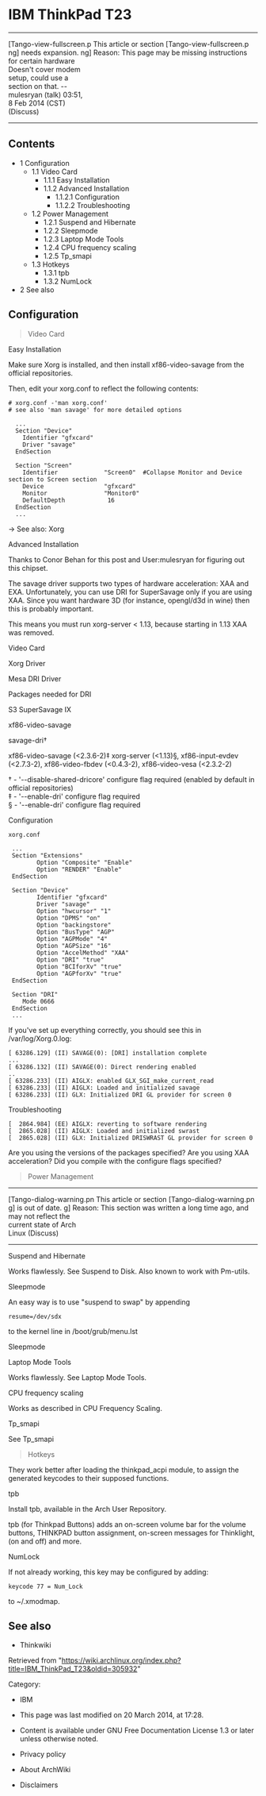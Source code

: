 IBM ThinkPad T23
================

  

  ------------------------ ------------------------ ------------------------
  [Tango-view-fullscreen.p This article or section  [Tango-view-fullscreen.p
  ng]                      needs expansion.         ng]
                           Reason: This page may be 
                           missing instructions for 
                           certain hardware         
                           Doesn't cover modem      
                           setup, could use a       
                           section on that. --      
                           mulesryan (talk) 03:51,  
                           8 Feb 2014 (CST)         
                           (Discuss)                
  ------------------------ ------------------------ ------------------------

Contents
--------

-   1 Configuration
    -   1.1 Video Card
        -   1.1.1 Easy Installation
        -   1.1.2 Advanced Installation
            -   1.1.2.1 Configuration
            -   1.1.2.2 Troubleshooting
    -   1.2 Power Management
        -   1.2.1 Suspend and Hibernate
        -   1.2.2 Sleepmode
        -   1.2.3 Laptop Mode Tools
        -   1.2.4 CPU frequency scaling
        -   1.2.5 Tp_smapi
    -   1.3 Hotkeys
        -   1.3.1 tpb
        -   1.3.2 NumLock
-   2 See also

Configuration
-------------

> Video Card

Easy Installation

Make sure Xorg is installed, and then install xf86-video-savage from the
official repositories.

Then, edit your xorg.conf to reflect the following contents:  

    # xorg.conf -'man xorg.conf'
    # see also 'man savage' for more detailed options

      ...
      Section "Device"
        Identifier "gfxcard"
        Driver "savage"
      EndSection
      
      Section "Screen"
        Identifier             "Screen0"  #Collapse Monitor and Device section to Screen section
        Device                 "gfxcard"
        Monitor                "Monitor0"
        DefaultDepth            16 
      EndSection
      ...

→ See also: Xorg

Advanced Installation

Thanks to Conor Behan for this post and User:mulesryan for figuring out
this chipset.

The savage driver supports two types of hardware acceleration: XAA and
EXA. Unfortunately, you can use DRI for SuperSavage only if you are
using XAA. Since you want hardware 3D (for instance, opengl/d3d in wine)
then this is probably important.

This means you must run xorg-server < 1.13, because starting in 1.13 XAA
was removed.

Video Card

Xorg Driver

Mesa DRI Driver

Packages needed for DRI

S3 SuperSavage IX

xf86-video-savage

savage-dri†

xf86-video-savage (<2.3.6-2)‡ xorg-server (<1.13)§, xf86-input-evdev
(<2.7.3-2), xf86-video-fbdev (<0.4.3-2), xf86-video-vesa (<2.3.2-2)

† - '--disable-shared-dricore' configure flag required (enabled by
default in official repositories)  
‡ - '--enable-dri' configure flag required  
§ - '--enable-dri' configure flag required  

Configuration

    xorg.conf

     ...
     Section "Extensions"
            Option "Composite" "Enable"
            Option "RENDER" "Enable"
     EndSection

     Section "Device"
            Identifier "gfxcard"
            Driver "savage"
            Option "hwcursor" "1"
            Option "DPMS" "on"
            Option "backingstore"
            Option "BusType" "AGP"
            Option "AGPMode" "4"
            Option "AGPSize" "16" 
            Option "AccelMethod" "XAA" 
            Option "DRI" "true"
            Option "BCIforXv" "true"
            Option "AGPforXv" "true"
     EndSection
     
     Section "DRI"
        Mode 0666
     EndSection
     ...

If you've set up everything correctly, you should see this in
/var/log/Xorg.0.log:

    [ 63286.129] (II) SAVAGE(0): [DRI] installation complete
    ...
    [ 63286.132] (II) SAVAGE(0): Direct rendering enabled
    ..
    [ 63286.233] (II) AIGLX: enabled GLX_SGI_make_current_read
    [ 63286.233] (II) AIGLX: Loaded and initialized savage
    [ 63286.233] (II) GLX: Initialized DRI GL provider for screen 0

Troubleshooting

    [  2864.984] (EE) AIGLX: reverting to software rendering
    [  2865.028] (II) AIGLX: Loaded and initialized swrast
    [  2865.028] (II) GLX: Initialized DRISWRAST GL provider for screen 0

Are you using the versions of the packages specified? Are you using XAA
acceleration? Did you compile with the configure flags specified?  
  

> Power Management

  ------------------------ ------------------------ ------------------------
  [Tango-dialog-warning.pn This article or section  [Tango-dialog-warning.pn
  g]                       is out of date.          g]
                           Reason: This section was 
                           written a long time ago, 
                           and may not reflect the  
                           current state of Arch    
                           Linux (Discuss)          
  ------------------------ ------------------------ ------------------------

Suspend and Hibernate

Works flawlessly. See Suspend to Disk. Also known to work with Pm-utils.

Sleepmode

An easy way is to use "suspend to swap" by appending

    resume=/dev/sdx 

to the kernel line in /boot/grub/menu.lst

Sleepmode

Laptop Mode Tools

Works flawlessly. See Laptop Mode Tools.

CPU frequency scaling

Works as described in CPU Frequency Scaling.

Tp_smapi

See Tp_smapi

> Hotkeys

They work better after loading the thinkpad_acpi module, to assign the
generated keycodes to their supposed functions.

tpb

Install tpb, available in the Arch User Repository.

tpb (for Thinkpad Buttons) adds an on-screen volume bar for the volume
buttons, THINKPAD button assignment, on-screen messages for Thinklight,
(on and off) and more.

NumLock

If not already working, this key may be configured by adding:

    keycode 77 = Num_Lock 

to ~/.xmodmap.

See also
--------

-   Thinkwiki

Retrieved from
"https://wiki.archlinux.org/index.php?title=IBM_ThinkPad_T23&oldid=305932"

Category:

-   IBM

-   This page was last modified on 20 March 2014, at 17:28.
-   Content is available under GNU Free Documentation License 1.3 or
    later unless otherwise noted.
-   Privacy policy
-   About ArchWiki
-   Disclaimers
